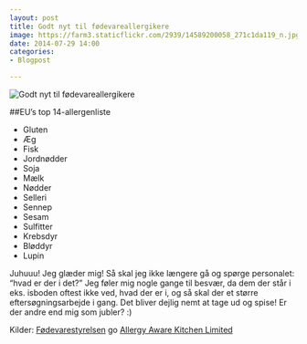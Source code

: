 ```yaml
---
layout: post
title: Godt nyt til fødevareallergikere
image: https://farm3.staticflickr.com/2939/14589200058_271c1da119_n.jpg
date: 2014-07-29 14:00
categories:
- Blogpost

---
```


![Godt nyt til fødevareallergikere](https://farm3.staticflickr.com/2939/14589200058_271c1da119_z.jpg)


##EU’s top 14-allergenliste
- Gluten
- Æg
- Fisk
- Jordnødder
- Soja
- Mælk
- Nødder
- Selleri
- Sennep
- Sesam
- Sulfitter
- Krebsdyr
- Bløddyr
- Lupin

Juhuuu! Jeg glæder mig! Så skal jeg ikke længere gå og spørge personalet: “hvad er der i det?” Jeg føler mig nogle gange til besvær, da dem der står i eks. isboden oftest ikke ved, hvad der er i, og så skal der et større eftersøgningsarbejde i gang. Det bliver dejlig nemt at tage ud og spise! Er der andre end mig som jubler? :)

Kilder: [Fødevarestyrelsen](http://www.foedevarestyrelsen.dk/SiteCollectionDocuments/25_PDF_word_filer%20til%20download/06kontor/Maerkning/Risikovurdering%20i%20forhold%20til%20m%C3%A6rkning%20med%20%E2%80%9Dkan%20indeholde%20spor%20af%E2%80%9D.pdf) go [Allergy Aware Kitchen Limited](http://www.allergyawarekitchen.co.uk/new-allergen-law/)


